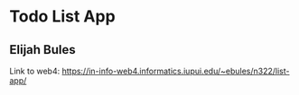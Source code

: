 # Todo List App

## Elijah Bules

Link to web4: https://in-info-web4.informatics.iupui.edu/~ebules/n322/list-app/
